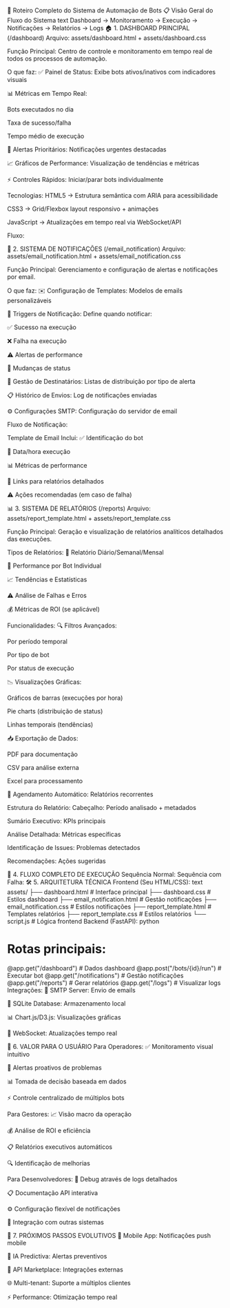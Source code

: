 
🚀 Roteiro Completo do Sistema de Automação de Bots
📋 Visão Geral do Fluxo do Sistema
text
Dashboard → Monitoramento → Execução → Notificações → Relatórios → Logs
🏠 1. DASHBOARD PRINCIPAL (/dashboard)
Arquivo: assets/dashboard.html + assets/dashboard.css

Função Principal:
Centro de controle e monitoramento em tempo real de todos os processos de automação.

O que faz:
✅ Painel de Status: Exibe bots ativos/inativos com indicadores visuais

📊 Métricas em Tempo Real:

Bots executados no dia

Taxa de sucesso/falha

Tempo médio de execução

🔔 Alertas Prioritários: Notificações urgentes destacadas

📈 Gráficos de Performance: Visualização de tendências e métricas

⚡ Controles Rápidos: Iniciar/parar bots individualmente

Tecnologias:
HTML5 → Estrutura semântica com ARIA para acessibilidade

CSS3 → Grid/Flexbox layout responsivo + animações

JavaScript → Atualizações em tempo real via WebSocket/API

Fluxo:





📧 2. SISTEMA DE NOTIFICAÇÕES (/email_notification)
Arquivo: assets/email_notification.html + assets/email_notification.css

Função Principal:
Gerenciamento e configuração de alertas e notificações por email.

O que faz:
✉️ Configuração de Templates: Modelos de emails personalizáveis

🔔 Triggers de Notificação: Define quando notificar:

✅ Sucesso na execução

❌ Falha na execução

⚠️ Alertas de performance

🔄 Mudanças de status

👥 Gestão de Destinatários: Listas de distribuição por tipo de alerta

📋 Histórico de Envios: Log de notificações enviadas

⚙️ Configurações SMTP: Configuração do servidor de email

Fluxo de Notificação:







Template de Email Inclui:
✅ Identificação do bot

📅 Data/hora execução

📊 Métricas de performance

🔗 Links para relatórios detalhados

⚠️ Ações recomendadas (em caso de falha)

📊 3. SISTEMA DE RELATÓRIOS (/reports)
Arquivo: assets/report_template.html + assets/report_template.css

Função Principal:
Geração e visualização de relatórios analíticos detalhados das execuções.

Tipos de Relatórios:
📅 Relatório Diário/Semanal/Mensal

🤖 Performance por Bot Individual

📈 Tendências e Estatísticas

⚠️ Análise de Falhas e Erros

💰 Métricas de ROI (se aplicável)

Funcionalidades:
🔍 Filtros Avançados:

Por período temporal

Por tipo de bot

Por status de execução

📉 Visualizações Gráficas:

Gráficos de barras (execuções por hora)

Pie charts (distribuição de status)

Linhas temporais (tendências)

📥 Exportação de Dados:

PDF para documentação

CSV para análise externa

Excel para processamento

🔄 Agendamento Automático: Relatórios recorrentes

Estrutura do Relatório:
Cabeçalho: Período analisado + metadados

Sumário Executivo: KPIs principais

Análise Detalhada: Métricas específicas

Identificação de Issues: Problemas detectados

Recomendações: Ações sugeridas

🔄 4. FLUXO COMPLETO DE EXECUÇÃO
Sequência Normal:
Sequência com Falha:
🛠 5. ARQUITETURA TÉCNICA
Frontend (Seu HTML/CSS):
text
assets/
├── dashboard.html          # Interface principal
├── dashboard.css          # Estilos dashboard
├── email_notification.html # Gestão notificações
├── email_notification.css # Estilos notificações
├── report_template.html   # Templates relatórios
├── report_template.css    # Estilos relatórios
└── script.js              # Lógica frontend
Backend (FastAPI):
python
# Rotas principais:
@app.get("/dashboard")          # Dados dashboard
@app.post("/bots/{id}/run")     # Executar bot
@app.get("/notifications")      # Gestão notificações
@app.get("/reports")            # Gerar relatórios
@app.get("/logs")               # Visualizar logs
Integrações:
📧 SMTP Server: Envio de emails

💾 SQLite Database: Armazenamento local

📊 Chart.js/D3.js: Visualizações gráficas

🔌 WebSocket: Atualizações tempo real

🎯 6. VALOR PARA O USUÁRIO
Para Operadores:
✅ Monitoramento visual intuitivo

🔔 Alertas proativos de problemas

📊 Tomada de decisão baseada em dados

⚡ Controle centralizado de múltiplos bots

Para Gestores:
📈 Visão macro da operação

💰 Análise de ROI e eficiência

📋 Relatórios executivos automáticos

🔍 Identificação de melhorias

Para Desenvolvedores:
🐛 Debug através de logs detalhados

📋 Documentação API interativa

⚙️ Configuração flexível de notificações

🔄 Integração com outras sistemas

🔮 7. PRÓXIMOS PASSOS EVOLUTIVOS
📱 Mobile App: Notificações push mobile

🤖 IA Predictiva: Alertas preventivos

🔗 API Marketplace: Integrações externas

🌐 Multi-tenant: Suporte a múltiplos clientes

⚡ Performance: Otimização tempo real